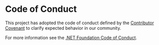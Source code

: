 # Code of Conduct

This project has adopted the code of conduct defined by the [Contributor Covenant](http://contributor-covenant.org/) to clarify expected behavior in our community.

For more information see the [.NET Foundation Code of Conduct](http://www.dotnetfoundation.org/code-of-conduct).

